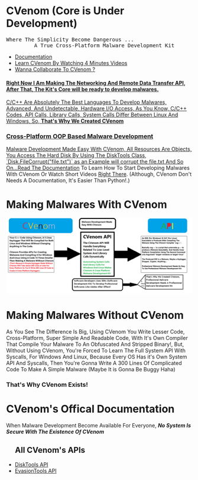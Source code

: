 # CVenom      (Core is Under Development)
<pre>
Where The Simplicity Become Dangerous ...
         A True Cross-Platform Malware Development Kit
</pre>
<ul>
         <li><a href="#documentation">Documentation</a></li>
         <li><a href="https://www.youtube.com/c/TheDoctorMLT">Learn CVenom By Watching 4 Minutes Videos</a></li>
         <li><a href="https://t.me/MahmoudOsman0">Wanna Collaborate To CVenom ?</li>
</ul>
<h4>Right Now I Am Making The Networking And Remote Data Transfer API, After That, The Kit's Core will be ready to develop malwares.</h4>
<p>C/C++ Are Absolutely The Best Languages To Develop Malwares, Advanced, And Undetectable, Hardware I/O Access, As You Know, C/C++ Codes, API Calls, Library Calls, System Calls Differ Between Linux And Windows, So, <strong>That's Why We Created CVenom</strong></p>

<h3>Cross-Platform OOP Based Malware Development</h3>
Malware Development Made Easy With CVenom, All Resources Are Objects, You Access The Hard Disk By Using The DiskTools Class, `Disk.FileCorrupt("file.txt")` as an Example will corrupt the file.txt And So On...Read The <a href="#documentation">Documentation</a> To Learn How To Start Developing Malwares With CVenom Or Watch Short Videos <a href="https://www.youtube.com/c/TheDoctorMLT">Right There</a>. (Although, CVenom Don't Needs A Documentation, It's Easier Than Python!.)
<h1>Making Malwares With CVenom</h1>
<img src="/Images/CVenom.png">
<h1>Making Malwares Without CVenom</h1>

<p>As You See The Difference Is Big, Using CVenom You Write Lesser Code, Cross-Platform, Super Simple And Readable Code, With It's Own Compiler That Compile Your Malware To An Obfuscated And Stripped Binary!, But, Without Using CVenom, You're Forced To Learn The Full System API With Syscalls, For Windows And Linux, Because Every OS Has it's Own System API And Syscalls, Then You're Gonna Write A 300 Lines Of Complicated Code To Make A Simple Malware (Maybe It is Gonna Be Buggy Haha)</p>
<h3>That's Why CVenom Exists!</h3>
<h1 id="documentation">CVenom's Offical Documentation</h1>
<p>When Malware Development Become Available For Everyone, <em><b>No System Is Secure With The Existence Of CVenom</b></em></p>
<ul>
         <h2>All CVenom's APIs</h2>
         <li><a href="#disktoolsapi">DiskTools API</a></li>
         <li><a href="#evasiontoolsapi">EvasionTools API</a></li>
</ul>
